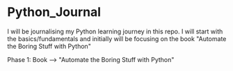 # Python_Journal

I will be journalising my Python learning journey in this repo. I will start with the basics/fundamentals and initially will be focusing on the book "Automate the Boring Stuff with Python"

Phase 1: Book --> "Automate the Boring Stuff with Python"
